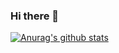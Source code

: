### Hi there 👋
[![Anurag's github stats](https://github-readme-stats.vercel.app/api?username=OldTucson&theme=cobalt)](https://github.com/anuraghazra/github-readme-stats)
<!--
**OldTucson/OldTucson** is a ✨ _special_ ✨ repository because its `README.md` (this file) appears on your GitHub profile.

Here are some ideas to get you started:

- 🔭 I’m currently working on ...
- 🌱 I’m currently learning ...
- 👯 I’m looking to collaborate on ...
- 🤔 I’m looking for help with ...
- 💬 Ask me about ...
- 📫 How to reach me: ...
- 😄 Pronouns: ...
- ⚡ Fun fact: ...
-->
